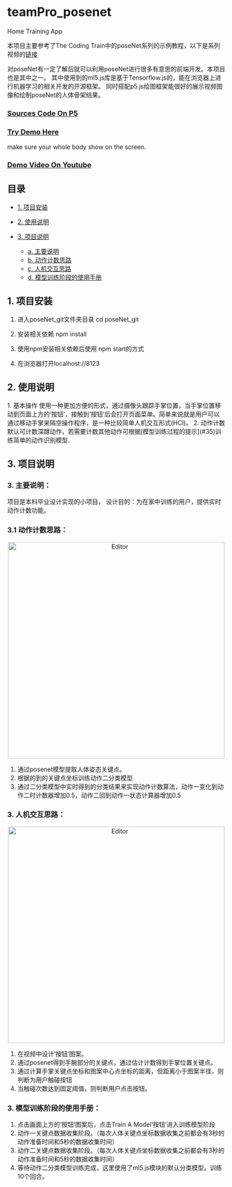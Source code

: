 # teamPro_posenet
 Home Training App 
 
 本项目主要参考了The Coding Train中的poseNet系列的示例教程，以下是系列视频的[链接](https://www.youtube.com/watch?v=OIo-DIOkNVg)

 对poseNet有一定了解后就可以利用poseNet进行很多有意思的前端开发。本项目也是其中之一。
 其中使用到的ml5.js库是基于Tensorflow.js的，能在浏览器上进行机器学习的相关开发的开源框架。
 同时搭配p5.js绘图框架能很好的展示视频图像和绘制poseNet的人体骨架结果。
 
### [Sources Code On P5](https://editor.p5js.org/neng5201314/sketches/3mnRCUHME)


### [Try Demo Here](https://editor.p5js.org/neng5201314/present/3mnRCUHME)
make sure your whole body show on the screen.

### [Demo Video On Youtube](https://www.youtube.com/watch?v=frwx4odqeu4)

 ## 目录
 * [1. 项目安装](#1)

 * [2. 使用说明](#2)

 * [3. 项目说明](#3)

   * [a. 主要说明](#31)
   * [b. 动作计数思路](#32)
   * [c. 人机交互思路](#33)
   * [d. 模型训练阶段的使用手册](#34)

<h2 id="1">1. 项目安装</h2>
 
 1. 进入poseNet_git文件夹目录 cd poseNet_git
 
 2. 安装相关依赖 npm install
 
 3. 使用npm安装相关依赖后使用 npm start的方式
 
 4. 在浏览器打开localhost://8123

<h2 id="2">2. 使用说明</h2> 
1. 基本操作
使用一种更加方便的形式，通过摄像头跟踪手掌位置，当手掌位置移动到页面上方的‘按钮’，接触到‘按钮’后会打开页面菜单。简单来说就是用户可以通过移动手掌来隔空操作程序，是一种比较简单人机交互形式(HCI)。
2. 动作计数
默认可计数深蹲动作，若需要计数其他动作可根据[模型训练过程的提示](#35)训练简单的动作识别模型.

<h2 id="3">3. 项目说明</h2> 

<h3 id="31">3. 主要说明：</h3> 

项目是本科毕业设计实现的小项目， 设计目的：为在家中训练的用户，提供实时动作计数功能。

<h3 id="32">3.1 动作计数思路：</h3> 

<div align="center">
	<img src="https://github.com/neng5201314/teamPro_posenet/blob/master/MD_images/gif2.gif" alt="Editor" width="500">
</div>

1. 通过posenet模型提取人体姿态关键点。
2. 根据的到的关键点坐标训练动作二分类模型
3. 通过二分类模型中实时得到的分类结果来实现动作计数算法，动作一变化到动作二时计数器增加0.5，动作二回到动作一状态计算器增加0.5

<h3 id="33">3. 人机交互思路：</h3> 

<div align="center">
	<img src="https://github.com/neng5201314/teamPro_posenet/blob/master/MD_images/gif1.gif" alt="Editor" width="500">
</div>

1. 在视频中设计‘按钮’图案。
2. 通过posenet得到手腕部分的关键点，通过估计计数得到手掌位置关键点。
3. 通过计算手掌关键点坐标和图案中心点坐标的距离，但距离小于图案半径，则判断为用户触碰按钮
4. 当触碰次数达到固定阈值，则判断用户点击按钮。


<h3 id="34">3. 模型训练阶段的使用手册：</h3> 

1. 点击画面上方的‘按钮’图案后，点击Train A Model‘按钮’进入训练模型阶段
2. 动作一关键点数据收集阶段。（每次人体关键点坐标数据收集之前都会有3秒的动作准备时间和5秒的数据收集时间）
3. 动作二关键点数据收集阶段。（每次人体关键点坐标数据收集之前都会有3秒的动作准备时间和5秒的数据收集时间）
4. 等待动作二分类模型训练完成，这里使用了ml5.js模块的默认分类模型。训练10个回合。


 





